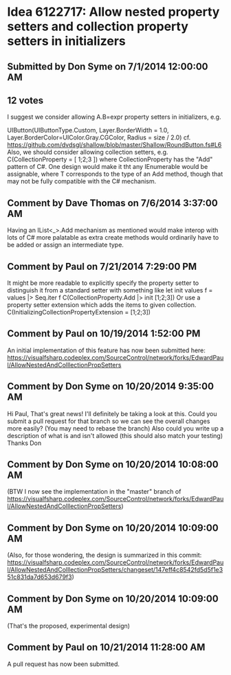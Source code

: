 # Idea 6122717: Allow nested property setters and collection property setters in initializers

## Submitted by Don Syme on 7/1/2014 12:00:00 AM

## 12 votes

I suggest we consider allowing A.B=expr property setters in initializers, e.g.

UIButton(UIButtonType.Custom, Layer.BorderWidth = 1.0, Layer.BorderColor=UIColor.Gray.CGColor, Radius = size / 2.0)
cf. https://github.com/dvdsgl/shallow/blob/master/Shallow/RoundButton.fs#L6
Also, we should consider allowing collection setters, e.g.
C(CollectionProperty = [ 1;2;3 ])
where CollectionProperty has the "Add" pattern of C#. One design would make it tht any IEnumerable<T> would be assignable, where T corresponds to the type of an Add method, though that may not be fully compatible with the C# mechanism.


## Comment by Dave Thomas on 7/6/2014 3:37:00 AM

Having an IList<_>.Add mechanism as mentioned would make interop with lots of C# more palatable as extra create methods would ordinarily have to be added or assign an intermediate type.

## Comment by Paul on 7/21/2014 7:29:00 PM

It might be more readable to explicitly specify the property setter to distinguish it from a standard setter with something like
let init values f = values |> Seq.iter f
C(CollectionProperty.Add |> init [1;2;3])
Or use a property setter extension which adds the items to given collection.
C(InitializingCollectionPropertyExtension = [1;2;3])

## Comment by Paul on 10/19/2014 1:52:00 PM

An initial implementation of this feature has now been submitted here: https://visualfsharp.codeplex.com/SourceControl/network/forks/EdwardPaul/AllowNestedAndColllectionPropSetters

## Comment by Don Syme on 10/20/2014 9:35:00 AM

Hi Paul,
That's great news! I'll definitely be taking a look at this.
Could you submit a pull request for that branch so we can see the overall changes more easily? (You may need to rebase the branch) Also could you write up a description of what is and isn't allowed (this should also match your testing)
Thanks
Don

## Comment by Don Syme on 10/20/2014 10:08:00 AM

(BTW I now see the implementation in the "master" branch of https://visualfsharp.codeplex.com/SourceControl/network/forks/EdwardPaul/AllowNestedAndColllectionPropSetters)

## Comment by Don Syme on 10/20/2014 10:09:00 AM

(Also, for those wondering, the design is summarized in this commit: https://visualfsharp.codeplex.com/SourceControl/network/forks/EdwardPaul/AllowNestedAndColllectionPropSetters/changeset/147eff4c8542fd5d5f1e351c831da7d653d679f3)

## Comment by Don Syme on 10/20/2014 10:09:00 AM

(That's the proposed, experimental design)

## Comment by Paul on 10/21/2014 11:28:00 AM

A pull request has now been submitted.
